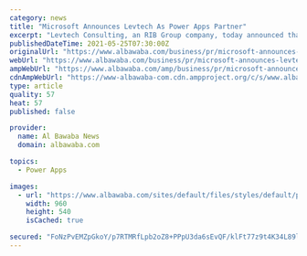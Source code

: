 ```yaml
---
category: news
title: "Microsoft Announces Levtech As Power Apps Partner"
excerpt: "Levtech Consulting, an RIB Group company, today announced that it has extended its partnership with Microsoft to be a certified Power Apps Partner Levtech Consulting, an RIB Group company ..."
publishedDateTime: 2021-05-25T07:30:00Z
originalUrl: "https://www.albawaba.com/business/pr/microsoft-announces-levtech-power-apps-partner-1429413"
webUrl: "https://www.albawaba.com/business/pr/microsoft-announces-levtech-power-apps-partner-1429413"
ampWebUrl: "https://www.albawaba.com/amp/business/pr/microsoft-announces-levtech-power-apps-partner-1429413"
cdnAmpWebUrl: "https://www-albawaba-com.cdn.ampproject.org/c/s/www.albawaba.com/amp/business/pr/microsoft-announces-levtech-power-apps-partner-1429413"
type: article
quality: 57
heat: 57
published: false

provider:
  name: Al Bawaba News
  domain: albawaba.com

topics:
  - Power Apps

images:
  - url: "https://www.albawaba.com/sites/default/files/styles/default/public/2021-05/Anilesh%20Kumar%2C%20CEO%2C%20Levtech%20Consulting.JPG?itok=FNOzJPpk"
    width: 960
    height: 540
    isCached: true

secured: "FoNzPvEMZpGkoY/p7RTMRfLpb2oZ8+PPpU3da6sEvQF/klFt77z9t4K34L89ldzeBFqQrWcEbO7vJaeaZ9DqsTrpyHwNbOX7SqfmIsDpltg2PwQ2rkt2DM87Cw3a9CHdCKY8Q22k2daNZmO7GasCVQ+MCgpu19SXaIFWtLu7UXpKw+2d6NgFGHFbpCZWQ+WqbvsxQmV2pZTt2TLV/JqytxZdAgCiu8R19TcokeswfryCNA9ErU/qwXozPW/kHxqWBwCQ7CdIocUEb+wB74MzAdMAfQktionjPQAK24DrR0lFpZkIDtjVWK0473ArqX5WcY99PZLtpEZiEs/WFQH8ibY4BQxdjO15XluoB3hl8pc=;lb4d0oaWF87L+a4PsDBkvA=="
---
```


